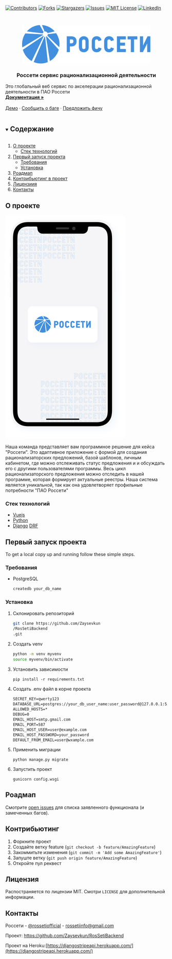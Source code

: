 [![Contributors][contributors-shield]][contributors-url]
[![Forks][forks-shield]][forks-url]
[![Stargazers][stars-shield]][stars-url]
[![Issues][issues-shield]][issues-url]
[![MIT License][license-shield]][license-url]
[![LinkedIn][linkedin-shield]][linkedin-url]



<!-- PROJECT LOGO -->
<br />
<p align="center">
  <a href="https://github.com/Zaysevkun/RosSetiBackend">
    <img src="https://github.com/Zaysevkun/RosSetiBackend/blob/master/rossetilogo.jpg?raw=true" alt="Logo" width="400" height="120">
  </a>

  <h3 align="center">Росcети сервис рационализационной деятельности</h3>
</p>
  <p>
    Это глобальный веб сервис по акселерации рационализационной деятельности в ПАО Россети
    <br />
    <a href="https://github.com/Zaysevkun/RosSetiBackend">
    <strong>Документация »</strong></a>
    <br />
    <br />
    <a href="https://github.com/Zaysevkun/RosSetiBackend">Демо</a>
    ·
    <a href="https://github.com/Zaysevkun/RosSetiBackend/issues">Сообщить о баге</a>
    ·
    <a href="https://github.com/Zaysevkun/RosSetiBackend/issues">Предложить фичу</a>
  </p>
  



<!-- TABLE OF CONTENTS -->
<details open="open">
  <summary><h2 style="display: inline-block">Содержание</h2></summary>
  <ol>
    <li>
      <a href="#about-the-project">О проекте</a>
      <ul>
        <li><a href="#built-with">Стек технологий</a></li>
      </ul>
    </li>
    <li>
      <a href="#getting-started">Первый запуск проекта</a>
      <ul>
        <li><a href="#prerequisites">Требования</a></li>
        <li><a href="#installation">Установка</a></li>
      </ul>
    </li>
    <li><a href="#roadmap">Роадмап</a></li>
    <li><a href="#contributing">Контрибьютинг в проект</a></li>
    <li><a href="#license">Лицензиия</a></li>
    <li><a href="#contact">Контакты</a></li>
  </ol>
</details>



<!-- ABOUT THE PROJECT -->
## О проекте

![Product Name Screen Shot][product-screenshot]

Наша команда представляет вам программное решение для кейса "Россети".
Это адаптивное приложение с формой для создания рационализаторских предложений, базой шаблонов, личным кабинетом, где можно отслеживать статус предложения и и обсуждать его с другими пользователями программы. Весь цикл рационализаторского предложения можно отследить в нашей программе, которая формирует актуальные реестры.
Наша система является уникальной, так как она удовлетворяет профильные потребности "ПАО Россети"



### Стек технологий

* [Vuejs](https://vuejs.org/)
* [Python](https://www.python.org/)
* [Django](https://www.djangoproject.com/) [DRF](https://www.django-rest-framework.org/)



<!-- GETTING STARTED -->
## Первый запуск проекта

To get a local copy up and running follow these simple steps.

### Требования


* PostgreSQL
  ```sh
  createdb your_db_name
  ```

### Установка

1. Склонировать репозиторий
   ```sh
   git clone https://github.com/Zaysevkun
   /RosSetiBackend
   .git
   ```
2. Создать venv
   ```sh
   python -m venv myvenv
   source myvenv/bin/activate
   ```
3. Установить зависимости
   ```
   pip install -r requirements.txt
   ```
4. Создать .env файл в корне проекта
   ```
   SECRET_KEY=qwerty123
   DATABASE_URL=postgres://your_db_user_name:user_password@127.0.0.1:5432/your_db_name
   ALLOWED_HOSTS=*
   DEBUG=0
   EMAIL_HOST=smtp.gmail.com
   EMAIL_PORT=587
   EMAIL_HOST_USER=user@example.com
   EMAIL_HOST_PASSWORD=your_password
   DEFAULT_FROM_EMAIL=user@wxample.com
   ```   
5. Применить миграции
   ```
   python manage.py migrate
   ```
6. Запустить проект
   ```
   gunicorn config.wsgi
   ```




<!-- ROADMAP -->
## Роадмап

Смотрите [open issues](https://github.com/Zaysevkun/RosSetiBackend/issues) для списка заявленного функционала (и замеченных багов).



<!-- CONTRIBUTING -->
## Контрибьютинг

1. Форкните проект
2. Создайте ветку feature (`git checkout -b feature/AmazingFeature`)
3. Закоммитьте изменения (`git commit -m 'Add some AmazingFeature'`)
4. Запуште ветку (`git push origin feature/AmazingFeature`)
5. Откройте пул реквест



<!-- LICENSE -->
## Лицензия

Распостраняется по лицензии MIT. Смотри `LICENSE` для дополнительной информации.



<!-- CONTACT -->
## Контакты

Россети - [@rossetiofficial](https://twitter.com/rossetiofficial) - rossetiinfo@gmail.com

Проект: [https://github.com/Zaysevkun/RosSetiBackend
](https://github.com/Zaysevkun/RosSetiBackend
)

Проект на Heroku:[https://djangostripeapi.herokuapp.com/](https://djangostripeapi.herokuapp.com/)










[contributors-shield]: https://img.shields.io/github/contributors/Zaysevkun/RosSetiBackend.svg?style=for-the-badge
[contributors-url]: https://github.com/Zaysevkun/RosSetiBackend/graphs/contributors
[forks-shield]: https://img.shields.io/github/forks/Zaysevkun/RosSetiBackend.svg?style=for-the-badge
[forks-url]: https://github.com/Zaysevkun/RosSetiBackend/network/members
[stars-shield]: https://img.shields.io/github/stars/Zaysevkun/RosSetiBackend.svg?style=for-the-badge
[stars-url]: https://github.com/Zaysevkun/RosSetiBackend/stargazers
[issues-shield]: https://img.shields.io/github/issues/Zaysevkun/RosSetiBackend.svg?style=for-the-badge
[issues-url]: https://github.com/Zaysevkun/RosSetiBackend/issues
[license-shield]: https://img.shields.io/github/license/Zaysevkun/RosSetiBackend.svg?style=for-the-badge
[license-url]: https://github.com/Zaysevkun/RosSetiBackend/blob/master/LICENSE
[linkedin-shield]: https://img.shields.io/badge/-LinkedIn-black.svg?style=for-the-badge&logo=linkedin&colorB=555
[linkedin-url]: https://linkedin.com/in/Zaysevkun
[product-screenshot]: https://github.com/Zaysevkun/RosSetiBackend/blob/master/project-screenshot.jpg?raw=true



